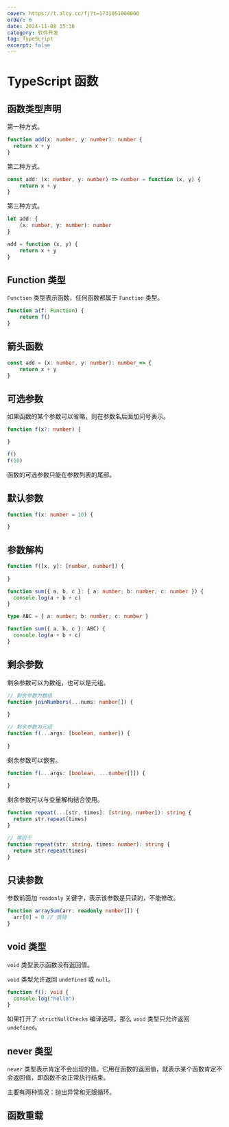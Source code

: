 ```yaml
---
cover: https://t.alcy.cc/fj?t=1731051000000
order: 6
date: 2024-11-08 15:30
category: 软件开发
tag: TypeScript
excerpt: false
---
```


# TypeScript 函数

## 函数类型声明

第一种方式。

```TypeScript
function add(x: number, y: number): number {
  return x + y
}
```

第二种方式。

```TypeScript
const add: (x: number, y: number) => number = function (x, y) {
    return x + y
}
```

第三种方式。

```TypeScript
let add: {
    (x: number, y: number): number
}

add = function (x, y) {
    return x + y
}
```

## Function 类型

`Function` 类型表示函数，任何函数都属于 `Function` 类型。

```TypeScript
function a(f: Function) {
    return f()
}
```

## 箭头函数

```TypeScript
const add = (x: number, y: number): number => {
    return x + y
}
```

## 可选参数

如果函数的某个参数可以省略，则在参数名后面加问号表示。

```TypeScript
function f(x?: number) {

}

f()
f(10)
```

函数的可选参数只能在参数列表的尾部。

## 默认参数

```TypeScript
function f(x: number = 10) {

}
```

## 参数解构

```TypeScript
function f([x, y]: [number, number]) {
  
}

function sum({ a, b, c }: { a: number; b: number; c: number }) {
  console.log(a + b + c)
}
```

```TypeScript
type ABC = { a: number; b: number; c: number }

function sum({ a, b, c }: ABC) {
  console.log(a + b + c)
}
```

## 剩余参数

剩余参数可以为数组，也可以是元组。

```TypeScript
// 剩余参数为数组
function joinNumbers(...nums: number[]) {
  
}

// 剩余参数为元组
function f(...args: [boolean, number]) {
  
}
```

剩余参数可以嵌套。

```TypeScript
function f(...args: [boolean, ...number[]]) {
    
}
```

剩余参数可以与变量解构结合使用。

```TypeScript
function repeat(...[str, times]: [string, number]): string {
  return str.repeat(times)
}

// 等同于
function repeat(str: string, times: number): string {
  return str.repeat(times)
}
```

## 只读参数

参数前面加 `readonly` 关键字，表示该参数是只读的，不能修改。

```TypeScript
function arraySum(arr: readonly number[]) {
  arr[0] = 0 // 报错
}
```

## void 类型

`void` 类型表示函数没有返回值。

`void` 类型允许返回 `undefined` 或 `null`。

```TypeScript
function f(): void {
  console.log("hello")
}
```

如果打开了 `strictNullChecks` 编译选项，那么 `void` 类型只允许返回 `undefined`。

## never 类型

`never` 类型表示肯定不会出现的值。它用在函数的返回值，就表示某个函数肯定不会返回值，即函数不会正常执行结束。

主要有两种情况：抛出异常和无限循环。

## 函数重载

